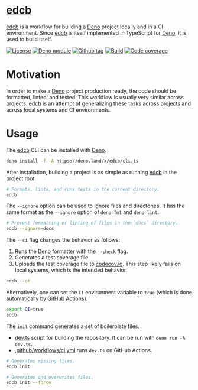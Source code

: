 # [edcb]

[edcb] is a workflow for building a [Deno] project locally and in a CI
environment. Since [edcb] is itself implemented in TypeScript for [Deno], it is
used to build itself.

[![License][license-shield]](LICENSE)
[![Deno module][deno-land-shield]][deno-land]
[![Github
tag][github-shield]][github] [![Build][build-shield]][build]
[![Code
coverage][coverage-shield]][coverage]

# Motivation

In order to make a [Deno] project production ready, the code should be
formatted, linted, and tested. This workflow is usually very similar across
projects. [edcb] is an attempt of generalizing these tasks across projects and
across local systems and CI environments.

# Usage

The [edcb] CLI can be installed with [Deno].

```sh
deno install -f -A https://deno.land/x/edcb/cli.ts
```

After installation, building a project is as simple as running [edcb] in the
project root.

```sh
# Formats, lints, and runs tests in the current directory.
edcb
```

The `--ignore` option can be used to ignore files and directories. It has the
same format as the `--ignore` option of `deno fmt` and `deno lint`.

```sh
# Prevent formatting or linting of files in the `docs` directory.
edcb --ignore=docs
```

The `--ci` flag changes the behavior as follows:

1. Runs the [Deno] formatter with the `--check` flag.
2. Generates a test coverage file.
3. Uploads the test coverage file to [codecov.io]. This step likely fails on
   local systems, which is the intended behavior.

```sh
edcb --ci
```

Alternatively, one can set the `CI` environment variable to `true` (which is
done automatically by [GitHub Actions]).

```sh
export CI=true
edcb
```

The `init` command generates a set of boilerplate files.

- [dev.ts](dev.ts) script for building the repository. It can be run with
  `deno run -A dev.ts`.
- [.github/workflows/ci.yml](.github/workflows/ci.yml) runs `dev.ts` on GitHub
  Actions.

```sh
# Generates missing files.
edcb init

# Generates and overwrites files.
edcb init --force
```

[edcb]: #
[Deno]: https://deno.land
[GitHub Actions]: https://github.com/features/actions
[codecov.io]: https://codecov.io
[answer.ts]: answer.ts

<!-- badges -->

[github]: https://github.com/eibens/edcb
[github-shield]: https://img.shields.io/github/v/tag/eibens/edcb?label&logo=github
[coverage-shield]: https://img.shields.io/codecov/c/github/eibens/edcb?logo=codecov&label
[license-shield]: https://img.shields.io/github/license/eibens/edcb?color=informational
[coverage]: https://codecov.io/gh/eibens/edcb
[build]: https://github.com/eibens/edcb/actions/workflows/ci.yml
[build-shield]: https://img.shields.io/github/workflow/status/eibens/edcb/ci?logo=github&label
[deno-land]: https://deno.land/x/edcb
[deno-land-shield]: https://img.shields.io/badge/x/edcb-informational?logo=deno&label
